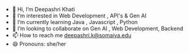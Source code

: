- 👋 Hi, I’m Deepashri Khati
- 👀 I’m interested in Web Development , API's  & Gen AI
- 🌱 I’m currently learning Java , Javascript , Python
- 💞️ I’m looking to collaborate on Gen AI , Web Development, Backend
- 📫 How to reach me deepashri.k@somaiya.edu
- 😄 Pronouns: she/her


<!---
deepashri30/deepashri30 is a ✨ special ✨ repository because its `README.md` (this file) appears on your GitHub profile.
You can click the Preview link to take a look at your changes.
--->
